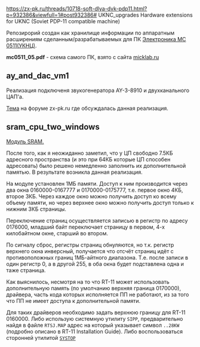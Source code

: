 https://zx-pk.ru/threads/10718-soft-dlya-dvk-pdp11.html?p=932386&viewfull=1#post932386# UKNC_upgrades
Hardware extensions for UKNC (Soviet PDP-11 compatible machine)

Репозирорий создан как хранилище информации по аппаратным расширениям сделанным/разрабатываемых
для ПК [Электроника МС 0511(УКНЦ)](https://ru.wikipedia.org/wiki/%D0%AD%D0%BB%D0%B5%D0%BA%D1%82%D1%80%D0%BE%D0%BD%D0%B8%D0%BA%D0%B0_%D0%9C%D0%A1_0511).

**mc0511_05.pdf** - схема самого ПК, взято с сайта [micklab.ru](http://micklab.ru/MC0511.htm)

## ay_and_dac_vm1
Реализация подключеня звукогенератора AY-3-8910 и двухканального ЦАП'а.

[Тема](http://zx-pk.ru/threads/29020-zvukovoj-kontroller-dlya-uknts.html) на форуме zx-pk.ru где обсуждалась данная реализация.
## sram_cpu_two_windows
[Модуль SRAM.](https://zx-pk.ru/threads/29492-alternativnyj-form-faktor-dlya-uknts-rasshirenie/)

После того, как я неожиданно заметил, что у ЦП свободно 7.5КБ адресного пространства (и это при 64КБ которые ЦП способен адресовать) было решено немедленно заполнить их дополнительной памятью. В результате возникла данная реализация.

На модуле установлен 1МБ памяти. Доступ к ним производится через два окна 0160000-0167777 и 0170000-0175777, т.е. первое окно 4КБ, второе 3КБ. Через каждое окно можно получить доступ ко всему объему памяти, но через верхнее окно можно получить доступ только к нижним 3КБ страницы.

Переключение страниц осуществляется записью в регистр по адресу 0176000, младший байт переключает страницу в первом, 4-х килобайтном окне, старший во втором.

По сигналу сброс, регистры страниц обнуляются, но т.к. регистр верхнего окна инверсный, получается что отсчёт страниц идёт с противоположных границ 1МБ-айтного диапазона. Т.е. после записи в один регистр 0, а в другой 255, в оба окна будет подставлена одна и таже страница.

Как выяснилось, несмотря на то что RT-11 может использовать дополнительную память (по умолчанию верхняя граница 0170000), драйвера, часть кода которых исполняется ПП не работают, из за того что ПП не имеет доступа к дополнительной памяти.

Для таких драйверов необходимо задать верхнюю границу для RT-11 0160000. Либо использую системную утилиту `SIPP`, предварительно найдя в файле `RTSJ.MAP` адрес на который указывает символ `..28KW` (подробно описано в RT-11 Installation Guide). Либо воспользоваться сторонней утилитой [`SYSTOP`](https://zx-pk.ru/threads/10718-soft-dlya-dvk-pdp11.html?p=932386&viewfull=1#post932386)
